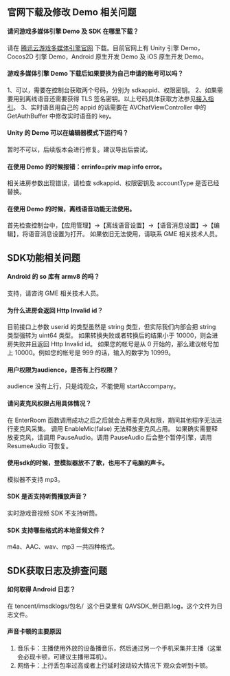 ## 官网下载及修改 Demo 相关问题 
#### 请问游戏多媒体引擎 Demo 及 SDK 在哪里下载？
请在 [腾讯云游戏多媒体引擎官网](https://cloud.tencent.com/product/tmg?idx=1) 下载。目前官网上有 Unity 引擎 Demo，Cocos2D 引擎 Demo，Android 原生开发 Demo 及 iOS 原生开发 Demo。

####  游戏多媒体引擎 Demo 下载后如果要换为自己申请的账号可以吗？
 1、可以，需要在控制台获取两个号码，分别为 sdkappid、权限密钥。
2、如果需要用到离线语音还需要获得 TLS 签名密钥。以上号码具体获取方法参见[接入指引](https://cloud.tencent.com/document/product/607/10782)。
3、实时语音用自己的 appid 的话需要在 AVChatViewController 中的 GetAuthBuffer 中修改实时语音的 key。

#### Unity 的 Demo 可以在编辑器模式下运行吗？
 暂时不可以，后续版本会进行修复。建议导出后尝试。

#### 在使用 Demo 的时候报错：errinfo=priv map info error。
 相关进房参数出现错误，请检查 sdkappid、权限密钥及 accountType 是否已经替换。

#### 在使用 Demo 的时候，离线语音功能无法使用。
 首先检查控制台中，【应用管理】->【离线语音设置】->【语音消息设置】->【编辑】，将语音消息设置为打开。
如果依旧无法使用，请联系 GME 相关技术人员。

## SDK功能相关问题
#### Android 的 so 库有 armv8 的吗？
 支持，请咨询 GME 相关技术人员。

#### 为什么进房会返回 Http Invalid id？
 目前接口上参数 userid 的类型虽然是 string 类型，但实际我们内部会把 string 类型强转为 uint64 类型。 如果转换失败或者转换后的结果小于 10000，则会进房失败并且返回 Http Invalid id。
如果您的帐号是从 0 开始的，那么建议帐号加上 10000。例如您的帐号是 999 的话，输入的数字为 10999。

#### 用户权限为audience，是否有上行权限？
 audience 没有上行，只是纯观众，不能使用 startAccompany。

#### 请问麦克风权限占用具体情况？
 在 EnterRoom 函数调用成功之后之后就会占用麦克风权限，期间其他程序无法进行麦克风采集。
调用 EnableMic(false) 无法释放麦克风占用。
如果确实需要释放麦克风，请调用 PauseAudio。调用 PauseAudio 后会整个暂停引擎，调用 ResumeAudio 可恢复。

#### 使用sdk的时候，登模拟器放不了歌，也用不了电脑的声卡。
 模拟器不支持 mp3。

#### SDK 是否支持听筒播放声音？
 实时游戏音视频 SDK 不支持听筒。

#### SDK 支持哪些格式的本地音频文件？
 m4a、AAC、wav、mp3 一共四种格式。


## SDK获取日志及排查问题
#### 如何取得 Android 日志？
 在 tencent/imsdklogs/包名/  这个目录里有 QAVSDK_带日期.log，这个文件为日志文件。

#### 声音卡顿的主要原因
1. 音乐卡：主播使用外放的设备播音乐，然后通过另一个手机采集并主播（这里会必现卡顿，可建议主播带耳机）。
2. 网络卡：上行丢包率过高或者上行延时波动较大情况下 观众会听到卡顿。

















